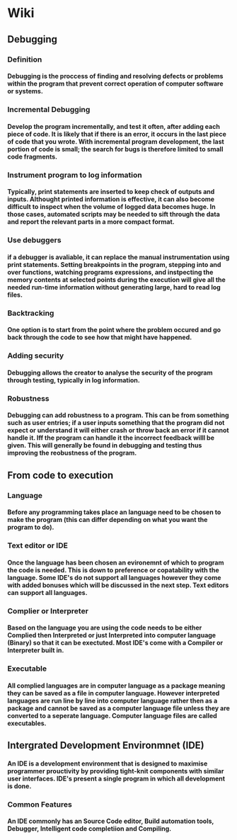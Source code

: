 # Wiki
## Debugging
### Definition
#### Debugging is the proccess of finding and resolving defects or problems within the program that prevent correct operation of computer software or systems.
### Incremental Debugging
#### Develop the program incrementally, and test it often, after adding each piece of code. It is likely that if there is an error, it occurs in the last piece of code that you wrote.  With incremental program development, the last portion of code is small; the search for bugs is therefore limited to small code fragments. 
### Instrument program to log information
#### Typically, print statements are inserted to keep check of outputs and inputs. Althought printed information is effective, it can also become difficult to inspect when the volume of logged data becomes huge. In those cases, automated scripts may be needed to sift through the data and report the relevant parts in a more compact format. 
### Use debuggers
#### if a debugger is avaliable, it can replace the manual instrumentation using print statements. Setting breakpoints in the program, stepping into and over functions, watching programs expressions, and instpecting the memory contents at selected points during the execution will give all the needed run-time information without generating large, hard to read log files. 
### Backtracking
#### One option is to start from the point where the problem occured and go back through the code to see how that might have happened. 
### Adding security
#### Debugging allows the creator to analyse the security of the program through testing, typically in log information. 
### Robustness 
#### Debugging can add robustness to a program. This can be from something such as user entries; if a user inputs something that the program did not expect or understand it will either crash or throw back an error if it cannot handle it. Iff the program can handle it the incorrect feedback willl be given. This will generally be found in debugging and testing thus improving the reobustness of the program.

## From code to execution
### Language
#### Before any programming takes place an language need to be chosen to make the program (this can differ depending on what you want the program to do). 
### Text editor or IDE
#### Once the language has been chosen an evironemnt of which to program the code is needed. This is down to preference or copatability with the language. Some IDE's do not support all languages however they come with added bonuses which will be discussed in the next step. Text editors can support all languages.
### Complier or Interpreter
#### Based on the language you are using the code needs to be either Complied then Interpreted or just Interpreted into computer language (Binary) so that it can be exectuted. Most IDE's come with a Compiler or Interpreter built in. 
### Executable
#### All complied languages are in computer language as a package meaning they can be saved as a file in computer language. However interpreted languages are run line by line into computer language rather then as a package and cannot be saved as a computer language file unless they are converted to a seperate language. Computer language files are called executables. 

## Intergrated Development Environmnet (IDE)
#### An IDE is a development environment that is designed to maximise programmer prouctivity by providing tight-knit components with similar user interfaces. IDE's present a single program in which all development is done. 
### Common Features
#### An IDE commonly has an Source Code editor, Build automation tools, Debugger, Intelligent code completiion and Compiling. 
